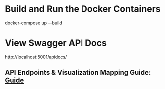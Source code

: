 # Build and Run the Docker Containers
docker-compose up --build

# View Swagger API Docs
http://localhost:5001/apidocs/

## API Endpoints & Visualization Mapping Guide: [Guide](https://docs.google.com/document/d/14T9Wm9U5U6pzQF5xWnoTQaE6KA2rXfQPnBXXn5BJbd0/edit?tab=t.0)

